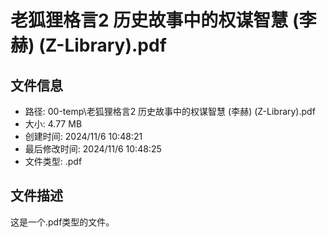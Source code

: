 ﻿# 老狐狸格言2 历史故事中的权谋智慧 (李赫) (Z-Library).pdf

## 文件信息
- 路径: 00-temp\老狐狸格言2 历史故事中的权谋智慧 (李赫) (Z-Library).pdf
- 大小: 4.77 MB
- 创建时间: 2024/11/6 10:48:21
- 最后修改时间: 2024/11/6 10:48:25
- 文件类型: .pdf

## 文件描述
这是一个.pdf类型的文件。

